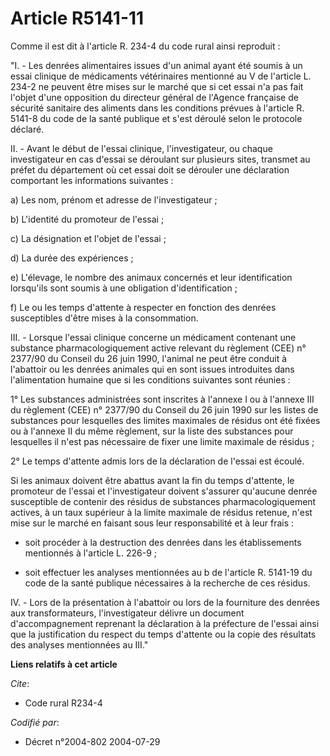 # Article R5141-11

Comme il est dit à l'article R. 234-4 du code rural ainsi reproduit :

"I. - Les denrées alimentaires issues d'un animal ayant été soumis à un essai clinique de médicaments vétérinaires mentionné
au V de l'article L. 234-2 ne peuvent être mises sur le marché que si cet essai n'a pas fait l'objet d'une opposition du
directeur général de l'Agence française de sécurité sanitaire des aliments dans les conditions prévues à l'article R. 5141-8
du code de la santé publique et s'est déroulé selon le protocole déclaré.

II. - Avant le début de l'essai clinique, l'investigateur, ou chaque investigateur en cas d'essai se déroulant sur plusieurs
sites, transmet au préfet du département où cet essai doit se dérouler une déclaration comportant les informations
suivantes :

a) Les nom, prénom et adresse de l'investigateur ;

b) L'identité du promoteur de l'essai ;

c) La désignation et l'objet de l'essai ;

d) La durée des expériences ;

e) L'élevage, le nombre des animaux concernés et leur identification lorsqu'ils sont soumis à une obligation
d'identification ;

f) Le ou les temps d'attente à respecter en fonction des denrées susceptibles d'être mises à la consommation.

III. - Lorsque l'essai clinique concerne un médicament contenant une substance pharmacologiquement active relevant du
règlement (CEE) n° 2377/90 du Conseil du 26 juin 1990, l'animal ne peut être conduit à l'abattoir ou les denrées animales qui
en sont issues introduites dans l'alimentation humaine que si les conditions suivantes sont réunies :

1° Les substances administrées sont inscrites à l'annexe I ou à l'annexe III du règlement (CEE) n° 2377/90 du Conseil du 26
juin 1990 sur les listes de substances pour lesquelles des limites maximales de résidus ont été fixées ou à l'annexe II du
même règlement, sur la liste des substances pour lesquelles il n'est pas nécessaire de fixer une limite maximale de résidus ;

2° Le temps d'attente admis lors de la déclaration de l'essai est écoulé.

Si les animaux doivent être abattus avant la fin du temps d'attente, le promoteur de l'essai et l'investigateur doivent
s'assurer qu'aucune denrée susceptible de contenir des résidus de substances pharmacologiquement actives, à un taux supérieur
à la limite maximale de résidus retenue, n'est mise sur le marché en faisant sous leur responsabilité et à leur frais :

- soit procéder à la destruction des denrées dans les établissements mentionnés à l'article L. 226-9 ;

- soit effectuer les analyses mentionnées au b de l'article R. 5141-19 du code de la santé publique nécessaires à la
recherche de ces résidus.

IV. - Lors de la présentation à l'abattoir ou lors de la fourniture des denrées aux transformateurs, l'investigateur délivre
un document d'accompagnement reprenant la déclaration à la préfecture de l'essai ainsi que la justification du respect du
temps d'attente ou la copie des résultats des analyses mentionnées au III."

**Liens relatifs à cet article**

_Cite_:

  - Code rural R234-4

_Codifié par_:

  - Décret n°2004-802 2004-07-29
